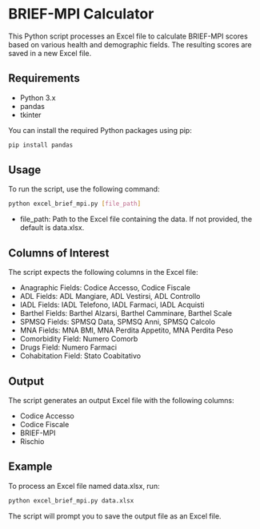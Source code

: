 # BRIEF-MPI Calculator

This Python script processes an Excel file to calculate BRIEF-MPI scores based on various health and demographic fields. The resulting scores are saved in a new Excel file.

## Requirements

- Python 3.x
- pandas
- tkinter

You can install the required Python packages using pip:

```sh
pip install pandas
```

## Usage
To run the script, use the following command:

```sh
python excel_brief_mpi.py [file_path]
```

- file_path: Path to the Excel file containing the data. If not provided, the default is data.xlsx.

## Columns of Interest
The script expects the following columns in the Excel file:

- Anagraphic Fields: Codice Accesso, Codice Fiscale
- ADL Fields: ADL Mangiare, ADL Vestirsi, ADL Controllo
- IADL Fields: IADL Telefono, IADL Farmaci, IADL Acquisti
- Barthel Fields: Barthel Alzarsi, Barthel Camminare, Barthel Scale
- SPMSQ Fields: SPMSQ Data, SPMSQ Anni, SPMSQ Calcolo
- MNA Fields: MNA BMI, MNA Perdita Appetito, MNA Perdita Peso
- Comorbidity Field: Numero Comorb
- Drugs Field: Numero Farmaci
- Cohabitation Field: Stato Coabitativo


## Output
The script generates an output Excel file with the following columns:

- Codice Accesso
- Codice Fiscale
- BRIEF-MPI
- Rischio

## Example
To process an Excel file named data.xlsx, run:

```sh
python excel_brief_mpi.py data.xlsx
```

The script will prompt you to save the output file as an Excel file.